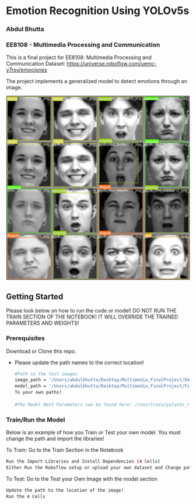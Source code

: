 # Emotion Recognition Using YOLOv5s
### Abdul Bhutta
### EE8108 - Multimedia Processing and Communication

This is a final project for EE8108: Multimedia Processing and Communication
Dataset: https://universe.roboflow.com/uemc-y7rsy/emociones

The project implements a generalized model to detect emotions through an image.

![alt text](https://github.com/abdulbhutta/Emotion-Recognition-Using-YOLOv5s/blob/main/Images/Image.jpg)

## Getting Started

Please look below on how to run the code or model! DO NOT RUN THE TRAIN SECTION OF THE NOTEBOOK! IT WILL OVERRIDE THE TRAINED PARAMETERS AND WEIGHTS!

### Prerequisites

Download or Clone this repo.
* Please update the path names to the correct location!
  ```sh
  #Path to the test images 
  image_path = '/Users/abdulbhutta/Desktop/Multimedia_FinalProject/Emotion_Detection/train/images/test1.png'
  model_path = '/Users/abdulbhutta/Desktop/Multimedia_FinalProject/Final_Project/yolov5'
  To your own paths!

  #The Model Best Parameters can be found here: /runs/train/yolov5s_results/weights/best.pt
  ```

### Train/Run the Model

Below is an example of how you Train or Test your own model. You must change the path and import the libraries!

To Train: Go to the Train Section in the Notebook
   ```sh
   Run the Import Libraries and Install Dependencies (4 Cells)
   Either Run the Roboflow setup or upload your own dataset and Change path names accordingly
   ```
To Test: Go to the Test your Own Image with the model section
   ```sh
   Update the path to the location of the image!
   Run the 4 Cells
   ``` 
